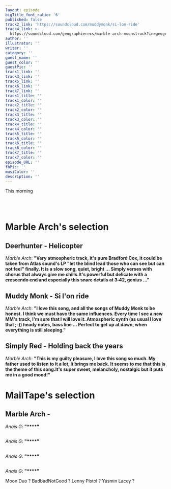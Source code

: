 ```yaml
---
layout: episode
bigTitle_font_ratio: '6'
published: false
track2_link: 'https://soundcloud.com/muddymonk/si-lon-ride'
track4_link: >-
  https://soundcloud.com/geographierecs/marble-arch-moonstruck?in=geographierecs/sets/marble-arch-children-of-the-1
author: ''
illustrator: ''
writer: ''
category: ''
guest_name: ''
guest_color: ''
guestPic: ''
track1_link: ''
track3_link: ''
track5_link: ''
track6_link: ''
track7_link: ''
track1_title: ''
track1_color: ''
track2_title: ''
track2_color: ''
track3_title: ''
track3_color: ''
track4_title: ''
track4_color: ''
track5_title: ''
track5_color: ''
track6_title: ''
track6_color: ''
track7_title: ''
track7_color: ''
episode_URL: ''
fbPic: ''
musiColor: ''
description: ''
---
```


<p id="introduction">This morning 
  
<br><br>
  
</p>



# Marble Arch's selection

## Deerhunter - Helicopter
_Marble Arch_: **"**Very atmospheric track, it's pure Bradford Cox, it could be taken from Atlas sound's LP "let the blind lead those who can see but can not feel" finally.
It is a slow song, quiet, bright ... Simply verses with chorus that always give me chills.It's powerful but delicate with a crescendo end and especially this snare details at 3:42, genius ...**"**

## Muddy Monk - Si l'on ride
_Marble Arch_: **"**I love this song, and all the songs of Muddy Monk to be honest.
I think we must have the same influences. Every time I see a new MM's track, I'm sure that I will love it. Atmospheric synth (as usual I love that ;-)) heady notes, bass line ... Perfect to get up at dawn, when everything is still sleeping.**"**

## Simply Red - Holding back the years
_Marble Arch_: **"**This is my guilty pleasure, I love this song so much. My father used to listen to it a lot, it brings me back. It seems to me that this is the theme of this song.It's super sweet, melancholy, nostalgic but it puts me in a good mood!**"**


# MailTape's selection

## Marble Arch - 
_Anaïs G_: **"****"**

## 
_Anaïs G_: **"****"**

## 
_Anaïs G_: **"****"**

## 
_Anaïs G_: **"****"**

Moon Duo ? BadbadNotGood ? Lenny Pistol ? Yasmin Lacey ? 

<p id="outroduction"></p>
